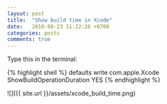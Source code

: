 ```yaml
---
layout: post
title:  "Show build time in Xcode"
date:   2016-08-23 11:22:26 +0700
categories: posts
comments: true
---
```

Type this in the terminal:

{% highlight shell %}
defaults write com.apple.Xcode ShowBuildOperationDuration YES
{% endhighlight %}

![]({{ site.url }}/assets/xcode_build_time.png)

